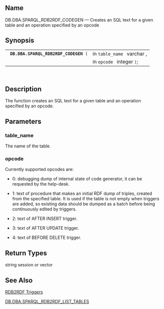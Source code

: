 <div id="fn_sparql_rdb2rdf_codegen" class="refentry">

<div class="titlepage">

</div>

<div class="refnamediv">

## Name

DB.DBA.SPARQL_RDB2RDF_CODEGEN — Creates an SQL text for a given table
and an operation specified by an opcode

</div>

<div class="refsynopsisdiv">

## Synopsis

<div id="fsyn_sparql_rdb2rdf_codegen" class="funcsynopsis">

|                                            |                            |
|--------------------------------------------|----------------------------|
| ` `**`DB.DBA.SPARQL_RDB2RDF_CODEGEN`**` (` | in `table_name ` varchar , |
|                                            | in `opcode ` integer `)`;  |

<div class="funcprototype-spacer">

 

</div>

</div>

</div>

<div id="desc_sparql_rdb2rdf_codegen" class="refsect1">

## Description

The function creates an SQL text for a given table and an operation
specified by an opcode.

</div>

<div id="params_sparql_rdb2rdf_codegen" class="refsect1">

## Parameters

<div id="id102441" class="refsect2">

### table_name

The name of the table.

</div>

<div id="id102444" class="refsect2">

### opcode

Currently supported opcodes are:

<div class="itemizedlist">

- 0: debugging dump of internal state of code generator, it can be
  requested by the help-desk.

- 1: text of procedure that makes an initial RDF dump of triples,
  created from the specified table. It is used if the table is not empty
  when triggers are added, so existing data should be dumped as a batch
  before being continuously edited by triggers.

- 2: text of AFTER INSERT trigger.

- 3: text of AFTER UPDATE trigger.

- 4: text of BEFORE DELETE trigger.

</div>

</div>

</div>

<div id="ret_sparql_rdb2rdf_codegen" class="refsect1">

## Return Types

string session or vector

</div>

<div id="seealso_sparql_rdb2rdf_codegen" class="refsect1">

## See Also

<a href="rdb2rdftriggers.html" class="link"
title="16.17.17. RDB2RDF Triggers">RDB2RDF Triggers</a>

<a href="fn_sparql_rdb2rdf_list_tables.html" class="link"
title="DB.DBA.SPARQL_RDB2RDF_LIST_TABLES">DB.DBA.SPARQL_RDB2RDF_LIST_TABLES</a>

</div>

</div>
